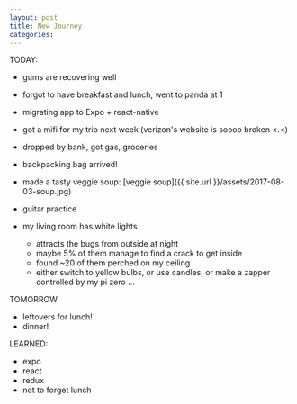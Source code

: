```yaml
---
layout: post
title: New Journey
categories: 
---
```


TODAY:
* gums are recovering well
* forgot to have breakfast and lunch, went to panda at 1
* migrating app to Expo + react-native
* got a mifi for my trip next week (verizon's website is soooo broken <.<)
* dropped by bank, got gas, groceries
* backpacking bag arrived!
* made a tasty veggie soup:
[veggie soup]({{ site.url }}/assets/2017-08-03-soup.jpg)

* guitar practice
* my living room has white lights
  * attracts the bugs from outside at night
  * maybe 5% of them manage to find a crack to get inside
  * found ~20 of them perched on my ceiling
  * either switch to yellow bulbs, or use candles, or make a zapper controlled by my pi zero ...

TOMORROW:
* leftovers for lunch!
* dinner!

LEARNED:
* expo
* react
* redux
* not to forget lunch

